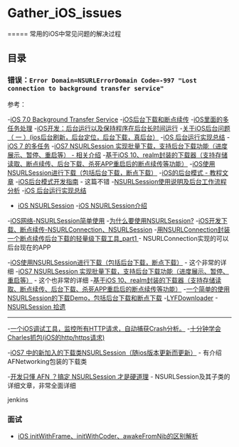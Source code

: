 # Gather_iOS_issues



=====
常用的iOS中常见问题的解决过程


## 目录
 
### 错误：`Error Domain=NSURLErrorDomain Code=-997 "Lost connection to background transfer service"`

参考：

-[iOS 7.0 Background Transfer Service](http://blog.csdn.net/jackfengji/article/details/17607709)
-[iOS后台下载和断点续传](http://szuwest.github.io/ioshou-tai-xia-zai-he-duan-dian-xu-chuan.html)
-[iOS里面的多任务处理](http://www.jianshu.com/p/fba01d38e826)
-[iOS开发：后台运行以及保持程序在后台长时间运行](http://www.jianshu.com/p/174fd2673897)
-[关于iOS后台问题（ 一 ）(ios后台刷新，后台定位，后台下载，真后台）](http://www.cnblogs.com/Neo-joke/p/4019677.html)
-[iOS 后台运行实现总结](http://www.jianshu.com/p/d3e279de2e32)
-[iOS 7 的多任务](https://objccn.io/issue-5-5/)
-[iOS7 NSURLSession 实现批量下载，支持后台下载功能（进度展示、暂停、重启等） - 相关介绍](https://github.com/kingundertree/XZDownloadTask)
-[基于iOS 10、realm封装的下载器（支持存储读取、断点续传、后台下载、杀死APP重启后的断点续传等功能）](http://codecloud.net/106111.html)
-[iOS使用NSURLSession进行下载（包括后台下载，断点下载）](http://www.jianshu.com/p/1211cf99dfc3)
-[iOS的后台模式 - 教程文章](http://andrew-anlu.github.io/blog/2016/12/23/iosde-hou-tai-mo-shi/)
-[iOS后台模式开发指南](https://github.com/hehonghui/iOS-tech-frontier/blob/master/issue-3/iOS%E5%90%8E%E5%8F%B0%E6%A8%A1%E5%BC%8F%E5%BC%80%E5%8F%91%E6%8C%87%E5%8D%97.md) - 这篇不错
-[NSURLSession使用说明及后台工作流程分析](http://www.cocoachina.com/ios/20131106/7304.html)
-[iOS 后台运行实现总结](http://www.jianshu.com/p/d3e279de2e32#)
- [iOS NSURLSession](http://cookfront.github.io/2015/05/27/ios-nsurlsession/)
-[iOS NSURLSession介绍](http://www.dswey.com/2014/11/17/nsurlsession/)



-[iOS网络-NSURLSession简单使用](http://www.jianshu.com/p/0c10b922a691)
-[为什么要使用NSURLSession?](http://www.jianshu.com/p/045cdfdaaf6e)
-[iOS开发下载、断点续传-NSURLConnection、NSURLSession](http://www.jianshu.com/p/b5861e1d9f7b)
-[用NSURLConnection封装一个断点续传后台下载的轻量级下载工具_part1 ](http://www.imooc.com/article/12784) - NSURLConnection实现的可以后台现在的APP

-[iOS使用NSURLSession进行下载（包括后台下载，断点下载）](http://www.jianshu.com/p/1211cf99dfc3) - 这个非常的详细
-[iOS7 NSURLSession 实现批量下载，支持后台下载功能（进度展示、暂停、重启等）](https://github.com/kingundertree/XZDownloadTask) - 这个也非常的详细
-[基于iOS 10、realm封装的下载器（支持存储读取、断点续传、后台下载、杀死APP重启后的断点续传等功能）](http://www.cocoachina.com/ios/20170316/18901.html)
-[一个简单的使用NSURLSession的下载Demo，包括后台下载和断点下载](https://github.com/HustHank/BackgroundDownloadDemo)
-[LYFDownloader](https://github.com/Luoyuanfeng/LYFDownloader)
-[NSURLSession 拾遗](http://zxfcumtcs.github.io/2016/06/09/NSURLSession_Supplements/)

-----

-[一个iOS调试工具，监控所有HTTP请求，自动捕获Crash分析。](https://github.com/JxbSir/JxbDebugTool)
-[十分钟学会Charles抓包(iOS的http/https请求)](http://www.jianshu.com/p/5539599c7a25#)

-[iOS7 中的新加入的下载类NSURLSession（随ios版本更新而更新）](http://www.cnblogs.com/breezemist/p/3471203.html) - 有介绍AFNetworking包装的下载类



-[开发只懂 AFN ？搞定 NSURLSession 才是硬道理](http://www.cocoachina.com/ios/20161018/17785.html) - NSURLSession及其子类的详细文章，非常全面详细


 
 
 

jenkins
 


 





### 面试


- [iOS initWithFrame、initWithCoder、awakeFromNib的区别解析](http://www.cnblogs.com/yajunLi/p/6344023.html?hmsr=toutiao.io&utm_medium=toutiao.io&utm_source=toutiao.io)

























 
